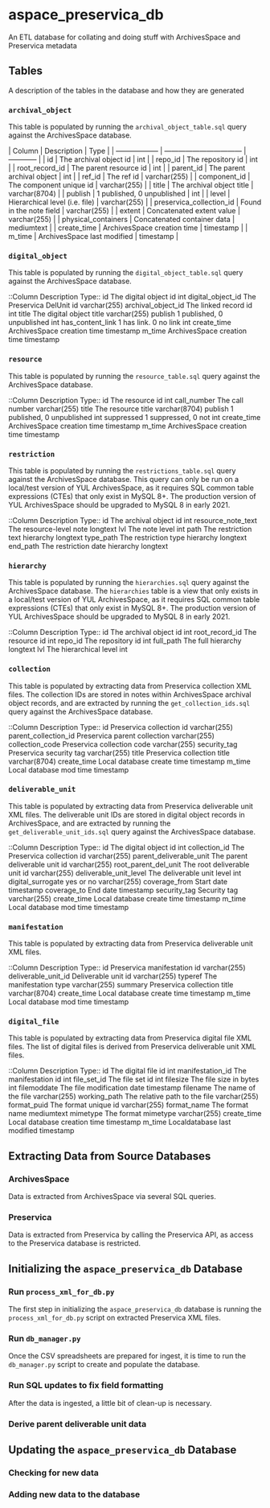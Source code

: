 # aspace_preservica_db
An ETL database for collating and doing stuff with ArchivesSpace and Preservica metadata

## Tables
A description of the tables in the database and how they are generated

### `archival_object`
This table is populated by running the `archival_object_table.sql` query against the ArchivesSpace database.

| Column | Description | Type |
| —————— | ——————————— | ———— |
| id | The archival object id | int |
| repo_id | The repository id | int |
| root_record_id | The parent resource id | int |
| parent_id | The parent archival object | int |
| ref_id | The ref id | varchar(255) |
| component_id | The component unique id | varchar(255) |
| title | The archival object title | varchar(8704) |
| publish | 1 published, 0 unpublished | int |
| level | Hierarchical level (i.e. file) | varchar(255) |
| preservica_collection_id | Found in the note field | varchar(255) |
| extent | Concatenated extent value | varchar(255) |
| physical_containers | Concatenated container data | mediumtext |
| create_time | ArchivesSpace creation time | timestamp |
| m_time | ArchivesSpace last modified | timestamp |

### `digital_object`
This table is populated by running the `digital_object_table.sql` query against the ArchivesSpace database.

::Column				Description				        Type::
id						The digital object id			int
digital_object_id			The Preservica DelUnit id		varchar(255)
archival_object_id		The linked record id		 	int
title						The digital object title			varchar(255)
publish					1 published, 0 unpublished	int
has_content_link			1 has link. 0 no link			int
create_time				ArchivesSpace creation time	timestamp
m_time					ArchivesSpace creation time	timestamp

### `resource`
This table is populated by running the `resource_table.sql` query against the ArchivesSpace database.

::Column				Description				        Type::
id						The resource id				int
call_number				The call number				varchar(255)
title						The resource title				varchar(8704)
publish					1 published, 0 unpublished	int
suppressed				1 suppressed, 0 not			int
create_time				ArchivesSpace creation time	timestamp
m_time					ArchivesSpace creation time	timestamp

### `restriction`
This table is populated by running the `restrictions_table.sql` query against the ArchivesSpace database. This query can only be run on a local/test version of YUL ArchivesSpace, as it requires SQL common table expressions (CTEs) that only exist in MySQL 8+. The production version of YUL ArchivesSpace should be upgraded to MySQL 8 in early 2021.

::Column				Description				        Type::
id						The archival object id			int
resource_note_text		The resource-level note		longtext
lvl						The note level				int
path					The restriction text hierarchy	longtext
type_path				The restriction type hierarchy	longtext
end_path				The restriction date hierarchy	longtext

### `hierarchy`
This table is populated by running the `hierarchies.sql` query against the ArchivesSpace database. The `hierarchies` table is a view that only exists in a local/test version of YUL ArchivesSpace, as it requires SQL common table expressions (CTEs) that only exist in MySQL 8+. The production version of YUL ArchivesSpace should be upgraded to MySQL 8 in early 2021.

::Column				Description				        Type::
id						The archival object id			int
root_record_id			The resource id				int
repo_id					The repository id				int
full_path					The full hierarchy				longtext
lvl						The hierarchical level			int

### `collection`
This table is populated by extracting data from Preservica collection XML files. The collection IDs are stored in notes within ArchivesSpace archival object records, and are extracted by running the `get_collection_ids.sql` query against the ArchivesSpace database. 

::Column				Description				        Type::
id						Preservica collection id		varchar(255)
parent_collection_id		Preservica parent collection	varchar(255)
collection_code			Preservica collection code		varchar(255)	security_tag				Preservica security tag		varchar(255)
title						Preservica collection title		varchar(8704)
create_time				Local database create time	timestamp
m_time					Local database mod time		timestamp

### `deliverable_unit`
This table is populated by extracting data from Preservica deliverable unit XML files. The deliverable unit IDs are stored in digital object records in ArchivesSpace, and are extracted by running the `get_deliverable_unit_ids.sql` query against the  ArchivesSpace database.

::Column				Description				        Type::
id						The digital object id			int
collection_id				The Preservica collection id	varchar(255)
parent_deliverable_unit	The parent deliverable unit id	varchar(255)
root_parent_del_unit		The root deliverable unit id	varchar(255)
deliverable_unit_level		The deliverable unit level		int
digital_surrogate			yes or no					varchar(255)
coverage_from			Start date					timestamp
coverage_to				End date					timestamp
security_tag				Security tag					varchar(255)
create_time				Local database create time	timestamp
m_time					Local database mod time		timestamp

### `manifestation`
This table is populated by extracting data from Preservica deliverable unit XML files.

::Column				Description				        Type::
id						Preservica  manifestation id	varchar(255)
deliverable_unit_id		Deliverable unit id			varchar(255)	typeref					The manifestation type		varchar(255)
summary				Preservica collection title		varchar(8704)
create_time				Local database create time	timestamp
m_time					Local database mod time		timestamp

### `digital_file`
This table is populated by extracting data from Preservica digital file XML files. The list of digital files is derived from Preservica deliverable unit XML files.

::Column				Description				        Type::
id						The digital file id				int
manifestation_id			The manifestation id			int
file_set_id				The file set id			 	int
filesize					The file size in bytes			int
filemoddate				The file modification date		timestamp
filename					The name of the file			varchar(255)
working_path			The relative path to the file	varchar(255)
format_puid				The format unique id			varchar(255)
format_name			The format name				mediumtext
mimetype				The format mimetype			varchar(255)
create_time				Local database creation time	timestamp
m_time					Localdatabase last modified	timestamp

## Extracting Data from Source Databases
### ArchivesSpace
Data is extracted from ArchivesSpace via several SQL queries.

### Preservica
Data is extracted from Preservica by calling the Preservica API, as access to the Preservica database is restricted.

## Initializing the `aspace_preservica_db` Database
### Run `process_xml_for_db.py`
The first step in initializing the `aspace_preservica_db` database is running the `process_xml_for_db.py` script on extracted Preservica XML files. 

### Run `db_manager.py`
Once the CSV spreadsheets are prepared for ingest, it is time to run the `db_manager.py` script to create and populate the database.

### Run SQL updates to fix field formatting
After the data is ingested, a little bit of clean-up is necessary.

### Derive parent deliverable unit data

## Updating the `aspace_preservica_db` Database
### Checking for new data
### Adding new data to the database
